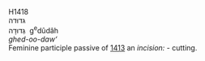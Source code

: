 H1418  
גּדוּדה  
גְּדוּדָה ‎ g<sup>e</sup>dûdâh  
*ghed-oo-daw‘*  
Feminine participle passive of [1413](h1413) an *incision: -* cutting.  
